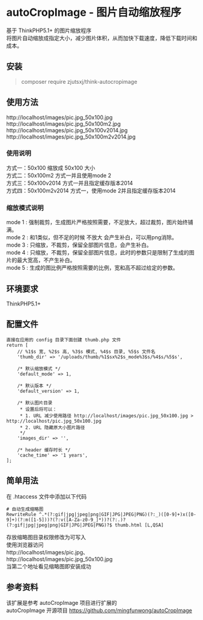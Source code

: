 # autoCropImage - 图片自动缩放程序

基于 ThinkPHP5.1+ 的图片缩放程序  
将图片自动缩放成指定大小，减少图片体积，从而加快下载速度，降低下载时间和成本。

## 安装
> composer require zjutsxj/think-autocropimage

## 使用方法
http://localhost/images/pic.jpg_50x100.jpg  
http://localhost/images/pic.jpg_50x100m2.jpg  
http://localhost/images/pic.jpg_50x100v2014.jpg  
http://localhost/images/pic.jpg_50x100m2v2014.jpg  

### 使用说明
方式一：50x100 缩放成 50x100 大小  
方式二：50x100m2 方式一并且使用mode 2  
方式三：50x100v2014 方式一并且指定缓存版本2014  
方式四：50x100m2v2014 方式一，使用mode 2并且指定缓存版本2014  

### 缩放模式说明
mode 1 : 强制裁剪，生成图片严格按照需要，不足放大，超过裁剪，图片始终铺满。  
mode 2 : 和1类似，但不足的时候 不放大 会产生补白，可以用png消除。  
mode 3 : 只缩放，不裁剪，保留全部图片信息，会产生补白。  
mode 4 : 只缩放，不裁剪，保留全部图片信息，此时的参数只是限制了生成的图片的最大宽高，不产生补白。  
mode 5 : 生成的图比例严格按照需要的比例，宽和高不超过给定的参数。 

## 环境要求
ThinkPHP5.1+

## 配置文件
~~~
直接在应用的 config 目录下面创建 thumb.php 文件
return [
    // %1$s 宽, %2$s 高, %3$s 模式, %4$s 目录, %5$s 文件名
    'thumb_dir' => '/uploads/thumb/%1$sx%2$s_mode%3$s/%4$s/%5$s',

    /* 默认缩放模式 */
    'default_mode' => 1,

    /* 默认版本 */
    'default_version' => 1,

    /* 默认图片目录
     * 设置后将可以：
     * 1. URL 减少使用路径 http://localhost/images/pic.jpg_50x100.jpg > http://localhost/pic.jpg_50x100.jpg
     * 2. URL 隐藏原大小图片路径
     */
    'images_dir' => '',

    /* header 缓存时长 */
    'cache_time' => '1 years',
];
~~~

## 简单用法
在 .htaccess 文件中添加以下代码
~~~
# 自动生成缩略图
RewriteRule ^.*(?:gif|jpg|jpeg|png|GIF|JPG|JPEG|PNG)(?:_)([0-9]+)x([0-9]+)(?:m([1-5]))?(?:v([A-Za-z0-9_]*))?(?:.)?(?:gif|jpg|jpeg|png|GIF|JPG|JPEG|PNG)?$ thumb.html [L,QSA]
~~~

存放缩略图目录权限修改为可写入  
使用浏览器访问  
http://localhost/images/pic.jpg、   
http://localhost/images/pic.jpg_50x100.jpg  
当第二个地址看见缩略图即安装成功  

## 参考资料 
该扩展是参考 autoCropImage 项目进行扩展的  
autoCropImage 开源项目 https://github.com/mingfunwong/autoCropImage